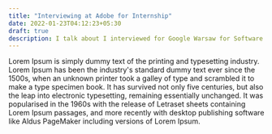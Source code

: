 ```yaml
---
title: "Interviewing at Adobe for Internship"
date: 2022-01-23T04:12:23+05:30 
draft: true
description: I talk about I interviewed for Google Warsaw for Software Engineering New Graduate position
---
```


Lorem Ipsum is simply dummy text of the printing and typesetting industry. Lorem Ipsum has been the industry's standard dummy text ever since the 1500s, when an unknown printer took a galley of type and scrambled it to make a type specimen book. It has survived not only five centuries, but also the leap into electronic typesetting, remaining essentially unchanged. It was popularised in the 1960s with the release of Letraset sheets containing Lorem Ipsum passages, and more recently with desktop publishing software like Aldus PageMaker including versions of Lorem Ipsum.